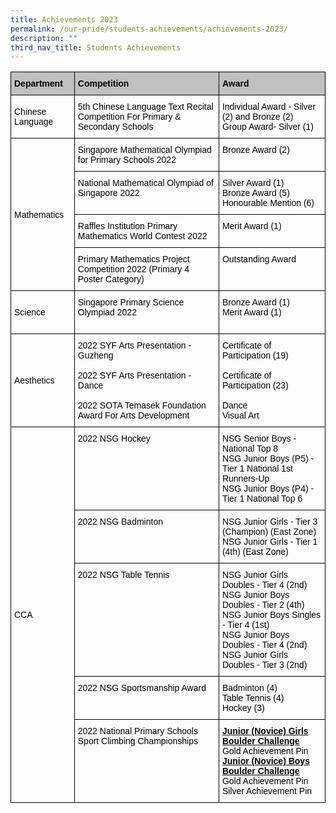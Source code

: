 ```yaml
---
title: Achievements 2023
permalink: /our-pride/students-achievements/achievements-2023/
description: ""
third_nav_title: Students Achievements
---
```

<style type="text/css">
.tg  {border-collapse:collapse;border-spacing:0;}
.tg td{border-color:black;border-style:solid;border-width:1px;font-family:Arial, sans-serif;font-size:14px;
  overflow:hidden;padding:10px 5px;word-break:normal;}
.tg th{border-color:black;border-style:solid;border-width:1px;font-family:Arial, sans-serif;font-size:14px;
  font-weight:normal;overflow:hidden;padding:10px 5px;word-break:normal;}
.tg .tg-cly1{text-align:left;vertical-align:middle}
.tg .tg-y93n{background-color:#c0c0c0;text-align:left;vertical-align:middle}
.tg .tg-y6fn{background-color:#c0c0c0;text-align:left;vertical-align:top}
.tg .tg-0lax{text-align:left;vertical-align:top}
</style>
<table class="tg">
<thead>
  <tr>
    <th class="tg-y93n"><span style="font-weight:700;font-style:normal;text-decoration:none;color:#000">Department</span></th>
    <th class="tg-y6fn"><span style="font-weight:700;font-style:normal;text-decoration:none;color:#000">Competition</span></th>
    <th class="tg-y6fn"><span style="font-weight:700;font-style:normal;text-decoration:none;color:#000">Award</span></th>
  </tr>
</thead>
<tbody>
  <tr>
    <td class="tg-cly1"><span style="font-weight:400;font-style:normal;text-decoration:none;color:#000;background-color:transparent">Chinese Language</span></td>
    <td class="tg-0lax"><span style="font-weight:400;font-style:normal;text-decoration:none;color:#000;background-color:transparent">5th Chinese Language Text Recital Competition For Primary &amp; Secondary Schools</span></td>
    <td class="tg-0lax"><span style="font-weight:400;font-style:normal;text-decoration:none;color:#000;background-color:transparent">Individual Award - Silver (2) and Bronze (2)</span><br><span style="font-weight:400;font-style:normal;text-decoration:none;color:#000;background-color:transparent">Group Award- Silver (1)</span></td>
  </tr>
  <tr>
    <td class="tg-cly1" rowspan="4"><span style="font-weight:400;font-style:normal;text-decoration:none;color:#000;background-color:transparent">Mathematics</span></td>
    <td class="tg-0lax"><span style="font-weight:400;font-style:normal;text-decoration:none;color:#000;background-color:transparent">Singapore Mathematical Olympiad for Primary Schools 2022</span></td>
    <td class="tg-0lax"><span style="font-weight:400;font-style:normal;text-decoration:none;color:#000;background-color:transparent">Bronze Award (2)</span></td>
  </tr>
  <tr>
    <td class="tg-0lax"><span style="font-weight:400;font-style:normal;text-decoration:none;color:#000;background-color:transparent">National Mathematical Olympiad of Singapore 2022</span><br></td>
    <td class="tg-0lax"><span style="font-weight:400;font-style:normal;text-decoration:none;color:#000;background-color:transparent">Silver Award (1)</span><br><span style="font-weight:400;font-style:normal;text-decoration:none;color:#000;background-color:transparent">Bronze Award (5)</span><br><span style="font-weight:400;font-style:normal;text-decoration:none;color:#000;background-color:transparent">Honourable Mention (6)</span></td>
  </tr>
  <tr>
    <td class="tg-0lax"><span style="font-weight:400;font-style:normal;text-decoration:none;color:#000;background-color:transparent">Raffles Institution Primary Mathematics World Contest 2022</span></td>
    <td class="tg-0lax"><span style="font-weight:400;font-style:normal;text-decoration:none;color:#000;background-color:transparent">Merit Award (1)</span></td>
  </tr>
  <tr>
    <td class="tg-0lax"><span style="font-weight:400;font-style:normal;text-decoration:none;color:#000;background-color:transparent">Primary Mathematics Project Competition 2022 (Primary 4 Poster Category)</span></td>
    <td class="tg-0lax"><span style="font-weight:400;font-style:normal;text-decoration:none;color:#000;background-color:transparent">Outstanding Award</span></td>
  </tr>
  <tr>
    <td class="tg-cly1"><span style="font-weight:400;font-style:normal;text-decoration:none;color:#000;background-color:transparent">Science</span></td>
    <td class="tg-0lax"><span style="font-weight:400;font-style:normal;text-decoration:none;color:#000;background-color:transparent">Singapore Primary Science Olympiad 2022</span><br><br></td>
    <td class="tg-0lax"><span style="font-weight:400;font-style:normal;text-decoration:none;color:#000;background-color:transparent">Bronze Award (1)</span><br><span style="font-weight:400;font-style:normal;text-decoration:none;color:#000;background-color:transparent">Merit Award (1)</span></td>
  </tr>
  <tr>
    <td class="tg-cly1"><span style="font-weight:400;font-style:normal;text-decoration:none;color:#000;background-color:transparent">Aesthetics</span></td>
    <td class="tg-0lax"><span style="font-weight:400;font-style:normal;text-decoration:none;color:#000;background-color:transparent">2022 SYF Arts Presentation - Guzheng<br><br>2022 SYF Arts Presentation - Dance<br><br>2022 SOTA Temasek Foundation Award For Arts Development</span></td>
    <td class="tg-0lax"><span style="font-weight:400;font-style:normal;text-decoration:none;color:#000;background-color:transparent">Certificate of Participation (19)<br><br>Certificate of Participation (23)<br><br>Dance<br>Visual Art</span></td>
  </tr>
  <tr>
    <td class="tg-cly1" rowspan="5"><span style="font-weight:400;font-style:normal;text-decoration:none;color:#000;background-color:transparent">CCA</span></td>
    <td class="tg-0lax"><span style="font-weight:400;font-style:normal;text-decoration:none;color:#000;background-color:transparent">2022 NSG Hockey</span><br><br></td>
    <td class="tg-0lax"><span style="font-weight:400;font-style:normal;text-decoration:none;color:#000;background-color:transparent">NSG Senior Boys - National Top 8<br>NSG Junior Boys (P5) - Tier 1 National 1st Runners-Up<br>NSG Junior Boys (P4) - Tier 1 National Top 6</span></td>
  </tr>
  <tr>
    <td class="tg-0lax"><span style="font-weight:400;font-style:normal;text-decoration:none;color:#000;background-color:transparent">2022 NSG Badminton</span></td>
    <td class="tg-0lax"><span style="font-weight:400;font-style:normal;text-decoration:none;color:#000;background-color:transparent">NSG Junior Girls - Tier 3 (Champion) (East Zone)<br>NSG Junior Girls - Tier 1 (4th) (East Zone)</span></td>
  </tr>
  <tr>
    <td class="tg-0lax"><span style="font-weight:400;font-style:normal;text-decoration:none;color:#000;background-color:transparent">2022 NSG Table Tennis</span><br><br><br></td>
    <td class="tg-0lax"><span style="font-weight:400;font-style:normal;text-decoration:none;color:#000;background-color:transparent">NSG Junior Girls Doubles - Tier 4 (2nd)</span><br><span style="font-weight:400;font-style:normal;text-decoration:none;color:#000;background-color:transparent">NSG Junior Boys Doubles - Tier 2 (4th)<br>NSG Junior Boys Singles - Tier 4 (1st)<br>NSG Junior Boys Doubles - Tier 4 (2nd)<br>NSG Junior Girls Doubles - Tier 3 (2nd)</span></td>
  </tr>
  <tr>
    <td class="tg-0lax"><span style="font-weight:400;font-style:normal;text-decoration:none;color:#000;background-color:transparent">2022 NSG Sportsmanship Award</span><br></td>
    <td class="tg-0lax"><span style="font-weight:400;font-style:normal;text-decoration:none;color:#000;background-color:transparent">Badminton (4)<br>Table Tennis (4)<br>Hockey (3)</span></td>
  </tr>
  <tr>
    <td class="tg-0lax"><span style="font-weight:400;font-style:normal;text-decoration:none;color:#000;background-color:transparent">2022 National Primary Schools Sport Climbing Championships</span><br><br><br></td>
    <td class="tg-0lax"><span style="font-weight:700;font-style:normal;text-decoration:underline;color:#000;background-color:transparent">Junior (Novice) Girls Boulder Challenge</span><span style="font-weight:400;font-style:normal;text-decoration:none;color:#000;background-color:transparent"><br>Gold Achievement Pin</span><span style="font-weight:700;font-style:normal;text-decoration:underline;color:#000;background-color:transparent"><br>Junior (Novice) Boys Boulder Challenge</span><span style="font-weight:400;font-style:normal;text-decoration:none;color:#000;background-color:transparent"><br>Gold Achievement Pin<br>Silver Achievement Pin</span></td>
  </tr>
</tbody>
</table>